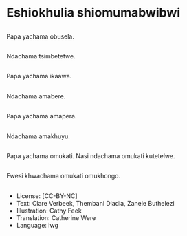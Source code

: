 # Eshiokhulia shiomumabwibwi

##
Papa yachama obusela.

##
Ndachama
tsimbetetwe.

##
Papa yachama ikaawa.

##
Ndachama amabere.

##
Papa yachama
amapera.

##
Ndachama amakhuyu.

##
Papa yachama omukati.
Nasi ndachama omukati
kutetelwe.

##
Fwesi khwachama
omukati omukhongo.

##
* License: [CC-BY-NC]
* Text: Clare Verbeek, Thembani Dladla, Zanele Buthelezi
* Illustration: Cathy Feek
* Translation: Catherine Were
* Language: lwg
